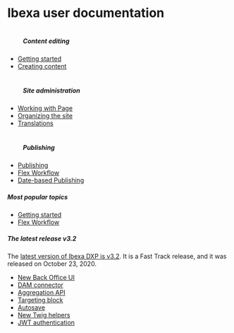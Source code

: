 <div class="front-page">
    <div class="row">
        <h1>Ibexa user documentation</h1>
    </div>
    <div class="row mt-5 pb-4">
        <div class="col-lg px-2 px-lg-4">
            <div class="tile">
                <div class="row">
                    <div class="col-lg">
                        <h5 class="tile-title">
                            <svg class="tile-icon align-middle" width="32" height="32">
                                <use fill="var(--ibexa-jazzberry)" xlink:href="images/ez-icons.svg#publish"></use>
                            </svg>
                            Content editing
                        </h5>
                        <div class="tile-body">
                            <ul>
                                <li><a href="getting_started/">Getting started</a></li>
                                <li><a href="creating_content_basic/">Creating content</a></li>
                            </ul>
                        </div>
                    </div>
                </div>
            </div>
        </div>
        <div class="col-lg px-2">
            <div class="tile">
                <div class="row">
                    <div class="col-lg">
                        <h5 class="tile-title">
                            <svg class="tile-icon align-middle" width="32" height="32">
                                <use fill="var(--ibexa-jazzberry)" xlink:href="images/ez-icons.svg#about"></use>
                            </svg>
                            Site administration
                        </h5>
                        <div class="tile-body">
                            <ul>
                                <li><a href="creating_content_basic/#working-with-a-landing-page">Working with Page</a></li>
                                <li><a href="organizing_the_site/">Organizing the site</a></li>        
                                <li><a href="creating_content_advanced/#languages">Translations</a></li>
                            </ul>
                        </div>
                    </div>
                </div>
            </div>
        </div>
        <div class="col-lg px-2 px-lg-4">
            <div class="tile">
                <div class="row">
                    <div class="col-lg">
                        <h5 class="tile-title">
                            <svg class="tile-icon align-middle" width="32" height="32">
                                <use fill="var(--ibexa-jazzberry)" xlink:href="images/ez-icons.svg#bookmark-manager"></use>
                            </svg>
                            Publishing
                        </h5>
                    <div class="tile-body">
                        <ul>
                            <li><a href="publishing/">Publishing</a></li>
                            <li><a href="publishing/#review-workflow/">Flex Workflow</a></li>
                            <li><a href=publishing/#date-based-publishing>Date-based Publishing</a></li>
                        </ul>
                    </div>
                </div>
            </div>
        </div>
    </div>
    </div>
    <div class="row mt-5">
        <div class="col-lg-4 mb-5 most-popular">
            <h5>
                Most popular topics
                <svg class="tile-icon" width="15" height="15">
                    <use fill="var(--ibexa-jazzberry)" xlink:href="images/ez-icons.svg#bookmark-active"></use>
                </svg>
            </h5>
                <ul>
                    <li><a href="getting_started/">Getting started</a></li>
                    <li><a href="publishing/#review-workflow/">Flex Workflow</a></li>
                </ul>
        </div>
        <div class="col-lg-8 mb-5 latest-release">
            <h5>
                The latest release
                <span class="badge">v3.2</span>
            </h5>
            <div class="row mt-3">
                <div class="col-lg-5">The <a href="https://doc.ibexa.co/en/latest/releases/ibexa_dxp_v3.2/">latest version of Ibexa DXP is v3.2</a>. It is a Fast Track release, and it was released on October 23, 2020.
                </div>
                <div class="col-sm-7 features">
                    <ul>
                        <li><a href="https://doc.ibexa.co/en/latest/releases/ibexa_dxp_v3.2/#new-ui">New Back Office UI</a></li>
                        <li><a href="https://doc.ibexa.co/en/latest/releases/ibexa_dxp_v3.2/#dam-connector">DAM connector</a></li>
                        <li><a href="https://doc.ibexa.co/en/latest/releases/ibexa_dxp_v3.2/#aggregation-api">Aggregation API</a></li>
                        <li><a href="https://doc.ibexa.co/en/latest/releases/ibexa_dxp_v3.2/#targeting-block-and-segmentation-api">Targeting block</a></li>
                        <li><a href="https://doc.ibexa.co/en/latest/releases/ibexa_dxp_v3.2/#autosave">Autosave</a></li>
                        <li><a href="https://doc.ibexa.co/en/latest/releases/ibexa_dxp_v3.2/#twig-helpers-for-content-rendering">New Twig helpers</a></li>
                        <li><a href="https://doc.ibexa.co/en/latest/releases/ibexa_dxp_v3.2/#jwt-authentication">JWT authentication</a></li>
                    </ul>
                </div>
            </div>
        </div>
    </div>
</div>
